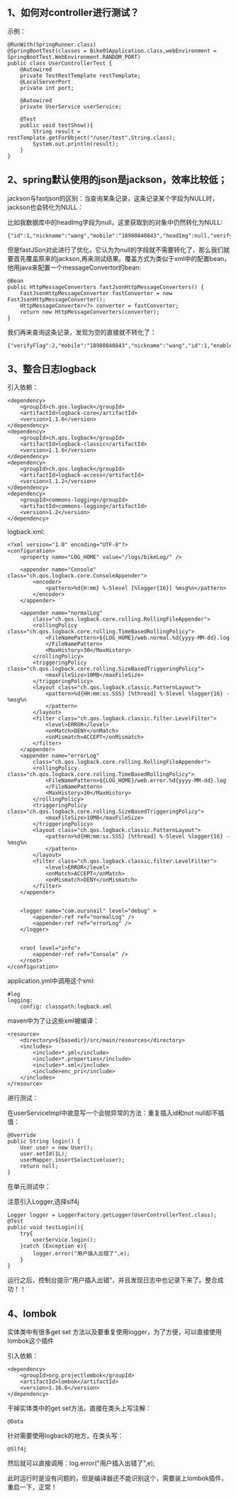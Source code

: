 ## 1、如何对controller进行测试？

示例：

```
@RunWith(SpringRunner.class)
@SpringBootTest(classes = Bike01Application.class,webEnvironment = SpringBootTest.WebEnvironment.RANDOM_PORT)
public class UserControllerTest {
    @Autowired
    private TestRestTemplate restTemplate;
    @LocalServerPort
    private int port;

    @Autowired
    private UserService userService;

    @Test
    public void testShow(){
        String result = restTemplate.getForObject("/user/test",String.class);
        System.out.println(result);
    }
}
```


## 2、spring默认使用的json是jackson，效率比较低；

jackson与fastjson的区别：当查询某条记录，这条记录某个字段为NULL时，jackson也会转化为NULL：


比如我数据库中的headImg字段为null，这里获取到的对象中仍然转化为NULL:

```
{"id":1,"nickname":"wang","mobile":"18980840843","headImg":null,"verifyFlag":2,"enableFlag":1}
```

但是fastJSon对此进行了优化，它认为为null的字段就不需要转化了，那么我们就要首先覆盖原来的jackson,再来测试结果。覆盖方式为类似于xml中的配置bean，他用java来配置一个messageConvertor的bean:


```
@Bean
public HttpMessageConverters fastJsonHttpMessageConverters() {
	FastJsonHttpMessageConverter fastConverter = new FastJsonHttpMessageConverter();
	HttpMessageConverter<?> converter = fastConverter;
	return new HttpMessageConverters(converter);
}
```

我们再来查询这条记录，发现为空的直接就不转化了：


```
{"verifyFlag":2,"mobile":"18980840843","nickname":"wang","id":1,"enableFlag":1}
```


## 3、整合日志logback

引入依赖：


```
<dependency>
	<groupId>ch.qos.logback</groupId>
	<artifactId>logback-core</artifactId>
	<version>1.1.6</version>
</dependency>
<dependency>
	<groupId>ch.qos.logback</groupId>
	<artifactId>logback-classic</artifactId>
	<version>1.1.6</version>
</dependency>
<dependency>
	<groupId>ch.qos.logback</groupId>
	<artifactId>logback-access</artifactId>
	<version>1.1.2</version>
</dependency>
<dependency>
	<groupId>commons-logging</groupId>
	<artifactId>commons-logging</artifactId>
	<version>1.2</version>
</dependency>
```

logback.xml:


```
<?xml version="1.0" encoding="UTF-8"?>
<configuration>
	<property name="LOG_HOME" value="/logs/bikeLog/" />

	<appender name="Console" class="ch.qos.logback.core.ConsoleAppender">
		<encoder>
			<pattern>%d{H:mm} %-5level [%logger{16}] %msg%n</pattern>
		</encoder>
	</appender>

	<appender name="normalLog"
		class="ch.qos.logback.core.rolling.RollingFileAppender">
		<rollingPolicy class="ch.qos.logback.core.rolling.TimeBasedRollingPolicy">
			<FileNamePattern>${LOG_HOME}/web.normal.%d{yyyy-MM-dd}.log
			</FileNamePattern>
			<MaxHistory>30</MaxHistory>
		</rollingPolicy>
		<triggeringPolicy class="ch.qos.logback.core.rolling.SizeBasedTriggeringPolicy">
			<maxFileSize>10MB</maxFileSize>
		</triggeringPolicy>
		<layout class="ch.qos.logback.classic.PatternLayout">
			<pattern>%d{HH:mm:ss.SSS} [%thread] %-5level %logger{16} - %msg%n
			</pattern>
		</layout>
		<filter class="ch.qos.logback.classic.filter.LevelFilter">
			<level>ERROR</level>
			<onMatch>DENY</onMatch>
			<onMismatch>ACCEPT</onMismatch>
		</filter>
	</appender>
	<appender name="errorLog"
		class="ch.qos.logback.core.rolling.RollingFileAppender">
		<rollingPolicy class="ch.qos.logback.core.rolling.TimeBasedRollingPolicy">
			<FileNamePattern>${LOG_HOME}/web.error.%d{yyyy-MM-dd}.log
			</FileNamePattern>
			<MaxHistory>30</MaxHistory>
		</rollingPolicy>
		<triggeringPolicy class="ch.qos.logback.core.rolling.SizeBasedTriggeringPolicy">
			<maxFileSize>10MB</maxFileSize>
		</triggeringPolicy>
		<layout class="ch.qos.logback.classic.PatternLayout">
			<pattern>%d{HH:mm:ss.SSS} [%thread] %-5level %logger{16} - %msg%n
			</pattern>
		</layout>
		<filter class="ch.qos.logback.classic.filter.LevelFilter">
			<level>ERROR</level>
			<onMatch>ACCEPT</onMatch>
			<onMismatch>DENY</onMismatch>
		</filter>
	</appender>

	
	<logger name="com.oursnail" level="debug" >
		<appender-ref ref="normalLog" />
		<appender-ref ref="errorLog" />
	</logger>


	<root level="info">
		<appender-ref ref="Console" />
	</root>
</configuration>

```

application.yml中调用这个xml:


```
#log
logging:
    config: classpath:logback.xml
```

maven中为了让这些xml被编译：


```
<resource>
	<directory>${basedir}/src/main/resources</directory>
	<includes>
		<include>*.yml</include>
		<include>*.properties</include>
		<include>*.xml</include>
		<include>enc_pri</include>
	</includes>
</resource>
```

进行测试：


在userServiceImpl中故意写一个会抛异常的方法：重复插入id和not null却不插值：

```    
@Override
public String login() {
    User user = new User();
    user.setId(1L);
    userMapper.insertSelective(user);
    return null;
}

```

在单元测试中：


注意引入Logger,选择slf4j

```
Logger logger = LoggerFactory.getLogger(UserControllerTest.class);
@Test
public void testLogin(){
    try{
        userService.login();
    }catch (Exception e){
        logger.error("用户插入出错了",e);
    }
}
```

运行之后，控制台提示“用户插入出错”，并且发现日志中也记录下来了。整合成功！！

## 4、lombok

实体类中有很多get set 方法以及要重复使用logger，为了方便，可以直接使用lombok这个插件

引入依赖：


```
<dependency>
	<groupId>org.projectlombok</groupId>
	<artifactId>lombok</artifactId>
	<version>1.16.6</version>
</dependency>
```

干掉实体类中的get set方法，直接在类头上写注解：


```
@Data
```

针对需要使用logback的地方，在类头写：


```
@Slf4j
```

然后就可以直接调用：log.error("用户插入出错了",e);

此时运行时是没有问题的，但是编译器还不能识别这个，需要装上lombok插件，重启一下，正常！






